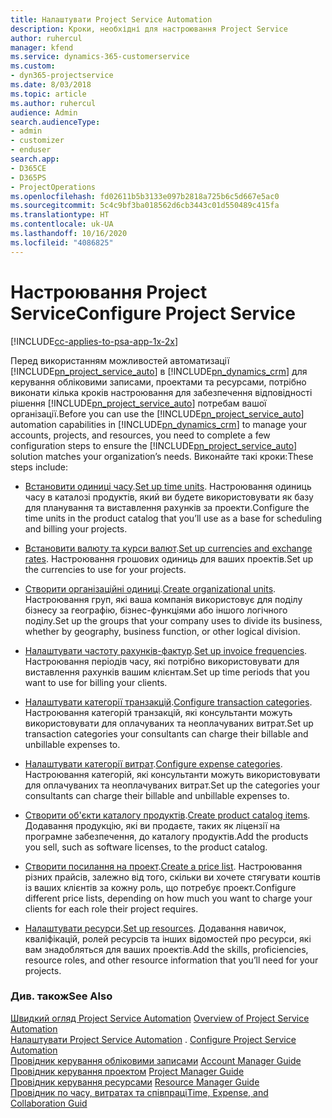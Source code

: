```yaml
---
title: Налаштувати Project Service Automation
description: Кроки, необхідні для настроювання Project Service
author: ruhercul
manager: kfend
ms.service: dynamics-365-customerservice
ms.custom:
- dyn365-projectservice
ms.date: 8/03/2018
ms.topic: article
ms.author: ruhercul
audience: Admin
search.audienceType:
- admin
- customizer
- enduser
search.app:
- D365CE
- D365PS
- ProjectOperations
ms.openlocfilehash: fd02611b5b3133e097b2818a725b6c5d667e5ac0
ms.sourcegitcommit: 5c4c9bf3ba018562d6cb3443c01d550489c415fa
ms.translationtype: HT
ms.contentlocale: uk-UA
ms.lasthandoff: 10/16/2020
ms.locfileid: "4086825"
---
```

# <a name="configure-project-service"></a><span data-ttu-id="48898-103">Настроювання Project Service</span><span class="sxs-lookup"><span data-stu-id="48898-103">Configure Project Service</span></span>

[!INCLUDE[cc-applies-to-psa-app-1x-2x](../includes/cc-applies-to-psa-app-1x-2x.md)]

<span data-ttu-id="48898-104">Перед використанням можливостей автоматизації [!INCLUDE[pn_project_service_auto](../includes/pn-project-service-auto.md)] в [!INCLUDE[pn_dynamics_crm](../includes/pn-dynamics-crm.md)] для керування обліковими записами, проектами та ресурсами, потрібно виконати кілька кроків настроювання для забезпечення відповідності рішення [!INCLUDE[pn_project_service_auto](../includes/pn-project-service-auto.md)] потребам вашої організації.</span><span class="sxs-lookup"><span data-stu-id="48898-104">Before you can use the [!INCLUDE[pn_project_service_auto](../includes/pn-project-service-auto.md)] automation capabilities in [!INCLUDE[pn_dynamics_crm](../includes/pn-dynamics-crm.md)] to manage your accounts, projects, and resources, you need to complete a few configuration steps to ensure the [!INCLUDE[pn_project_service_auto](../includes/pn-project-service-auto.md)] solution matches your organization’s needs.</span></span> <span data-ttu-id="48898-105">Виконайте такі кроки:</span><span class="sxs-lookup"><span data-stu-id="48898-105">These steps include:</span></span>  
  
-   <span data-ttu-id="48898-106">[Встановити одиниці часу](../psa/set-up-time-units.md).</span><span class="sxs-lookup"><span data-stu-id="48898-106">[Set up time units](../psa/set-up-time-units.md).</span></span> <span data-ttu-id="48898-107">Настроювання одиниць часу в каталозі продуктів, який ви будете використовувати як базу для планування та виставлення рахунків за проекти.</span><span class="sxs-lookup"><span data-stu-id="48898-107">Configure the time units in the product catalog that you’ll use as a base for scheduling and billing your projects.</span></span>  
  
-   <span data-ttu-id="48898-108">[Встановити валюту та курси валют](../psa/set-up-currencies-exchange-rates.md).</span><span class="sxs-lookup"><span data-stu-id="48898-108">[Set up currencies and exchange rates](../psa/set-up-currencies-exchange-rates.md).</span></span> <span data-ttu-id="48898-109">Настроювання грошових одиниць для ваших проектів.</span><span class="sxs-lookup"><span data-stu-id="48898-109">Set up the currencies to use for your projects.</span></span>  
  
-   <span data-ttu-id="48898-110">[Створити організаційні одиниці](../psa/create-organizational-units.md).</span><span class="sxs-lookup"><span data-stu-id="48898-110">[Create organizational units](../psa/create-organizational-units.md).</span></span> <span data-ttu-id="48898-111">Настроювання груп, які ваша компанія використовує для поділу бізнесу за географію, бізнес-функціями або іншого логічного поділу.</span><span class="sxs-lookup"><span data-stu-id="48898-111">Set up the groups that your company uses to divide its business, whether by geography, business function, or other logical division.</span></span>  
  
-   <span data-ttu-id="48898-112">[Налаштувати частоту рахунків-фактур](../psa/set-up-invoice-frequencies.md).</span><span class="sxs-lookup"><span data-stu-id="48898-112">[Set up invoice frequencies](../psa/set-up-invoice-frequencies.md).</span></span> <span data-ttu-id="48898-113">Настроювання періодів часу, які потрібно використовувати для виставлення рахунків вашим клієнтам.</span><span class="sxs-lookup"><span data-stu-id="48898-113">Set up time periods that you want to use for billing your clients.</span></span>  
  
-   <span data-ttu-id="48898-114">[Налаштувати категорії транзакцій](../psa/configure-transaction-categories.md).</span><span class="sxs-lookup"><span data-stu-id="48898-114">[Configure transaction categories](../psa/configure-transaction-categories.md).</span></span> <span data-ttu-id="48898-115">Настроювання категорій транзакцій, які консультанти можуть використовувати для оплачуваних та неоплачуваних витрат.</span><span class="sxs-lookup"><span data-stu-id="48898-115">Set up transaction categories your consultants can charge their billable and unbillable expenses to.</span></span>  
  
-   <span data-ttu-id="48898-116">[Налаштувати категорії витрат](../psa/configure-expense-categories.md).</span><span class="sxs-lookup"><span data-stu-id="48898-116">[Configure expense categories](../psa/configure-expense-categories.md).</span></span> <span data-ttu-id="48898-117">Настроювання категорій, які консультанти можуть використовувати для оплачуваних та неоплачуваних витрат.</span><span class="sxs-lookup"><span data-stu-id="48898-117">Set up the categories your consultants can charge their billable and unbillable expenses to.</span></span>  
  
-   <span data-ttu-id="48898-118">[Створити об'єкти каталогу продуктів](../psa/create-product-catalog-items.md).</span><span class="sxs-lookup"><span data-stu-id="48898-118">[Create product catalog items](../psa/create-product-catalog-items.md).</span></span> <span data-ttu-id="48898-119">Додавання продукцію, які ви продаєте, таких як ліцензії на програмне забезпечення, до каталогу продуктів.</span><span class="sxs-lookup"><span data-stu-id="48898-119">Add the products you sell, such as software licenses, to the product catalog.</span></span>  
  
-   <span data-ttu-id="48898-120">[Створити посилання на проект](../psa/create-price-list.md).</span><span class="sxs-lookup"><span data-stu-id="48898-120">[Create a price list](../psa/create-price-list.md).</span></span> <span data-ttu-id="48898-121">Настроювання різних прайсів, залежно від того, скільки ви хочете стягувати коштів із ваших клієнтів за кожну роль, що потребує проект.</span><span class="sxs-lookup"><span data-stu-id="48898-121">Configure different price lists, depending on how much you want to charge your clients for each role their project requires.</span></span>  
  
-   <span data-ttu-id="48898-122">[Налаштувати ресурси](../psa/set-up-resources.md).</span><span class="sxs-lookup"><span data-stu-id="48898-122">[Set up resources](../psa/set-up-resources.md).</span></span> <span data-ttu-id="48898-123">Додавання навичок, кваліфікацій, ролей ресурсів та інших відомостей про ресурси, які вам знадобляться для ваших проектів.</span><span class="sxs-lookup"><span data-stu-id="48898-123">Add the skills, proficiencies, resource roles, and other resource information that you’ll need for your projects.</span></span>  
  
### <a name="see-also"></a><span data-ttu-id="48898-124">Див. також</span><span class="sxs-lookup"><span data-stu-id="48898-124">See Also</span></span>  
 <span data-ttu-id="48898-125">[Швидкий огляд Project Service Automation](../psa/overview.md) </span><span class="sxs-lookup"><span data-stu-id="48898-125">[Overview of Project Service Automation](../psa/overview.md) </span></span>  
 <span data-ttu-id="48898-126">[Налаштувати Project Service Automation](../psa/configure.md) . </span><span class="sxs-lookup"><span data-stu-id="48898-126">[Configure Project Service Automation](../psa/configure.md) </span></span>  
 <span data-ttu-id="48898-127">[Провідник керування обліковими записами](../psa/account-manager-guide.md) </span><span class="sxs-lookup"><span data-stu-id="48898-127">[Account Manager Guide](../psa/account-manager-guide.md) </span></span>  
 <span data-ttu-id="48898-128">[Провідник керування проектом](../psa/project-manager-guide.md) </span><span class="sxs-lookup"><span data-stu-id="48898-128">[Project Manager Guide](../psa/project-manager-guide.md) </span></span>  
 <span data-ttu-id="48898-129">[Провідник керування ресурсами](../psa/resource-manager-guide.md) </span><span class="sxs-lookup"><span data-stu-id="48898-129">[Resource Manager Guide](../psa/resource-manager-guide.md) </span></span>  
 [<span data-ttu-id="48898-130">Провідник по часу, витратах та співпраці</span><span class="sxs-lookup"><span data-stu-id="48898-130">Time, Expense, and Collaboration Guid</span></span>](../psa/time-expense-collaboration-guide.md)
